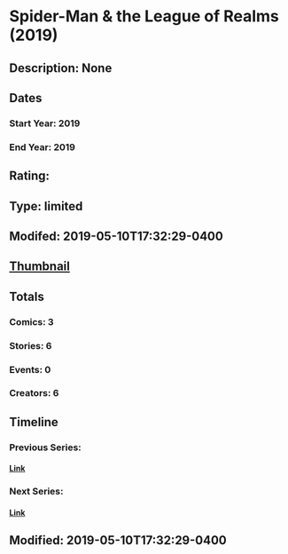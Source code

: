 # Spider-Man & the League of Realms (2019)
## Description: None
## Dates
### Start Year: 2019
### End Year: 2019
## Rating: 
## Type: limited
## Modifed: 2019-05-10T17:32:29-0400
## [Thumbnail](http://i.annihil.us/u/prod/marvel/i/mg/d/20/5cd5edd17998a.jpg)
## Totals
### Comics: 3
### Stories: 6
### Events: 0
### Creators: 6
## Timeline
### Previous Series: 
#### [Link]()
### Next Series: 
#### [Link]()
## Modified: 2019-05-10T17:32:29-0400